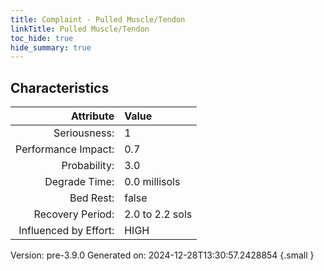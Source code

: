 ```yaml
---
title: Complaint - Pulled Muscle/Tendon
linkTitle: Pulled Muscle/Tendon
toc_hide: true
hide_summary: true
---
```


## Characteristics

| Attribute      | Value |
|--------:|:------|
|Seriousness:|1|
|Performance Impact:|0.7|
|Probability:|3.0|
|Degrade Time:|0.0 millisols|
|Bed Rest:|false|
|Recovery Period:|2.0 to 2.2 sols|
|Influenced by Effort:|HIGH|
 

Version: pre-3.9.0 Generated on: 2024-12-28T13:30:57.2428854
{.small }
